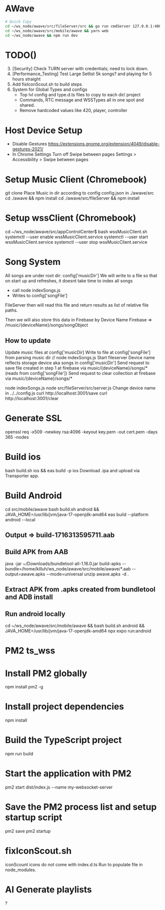 # AWave
```bash
# Quick Copy
cd ~/ws_node/awave/src/fileServer/src && go run cmdServer 127.0.0.1:4000
cd ~/ws_node/awave/src/mobile/awave && yarn web
cd ~/ws_node/awave && npm run dev
```

#  TODO()
3. [Security] Check TURN server with credentials; need to lock down.
4. [Performance_Testing] Test Large Setlist 5k songs? and playing for 5 hours straight
5. Add fixIconScout.sh to build steps
6. System for Global Types and configs
    - Top lvl config and type.d.ts files to copy to each dir/ project
    - Commands, RTC message and WSSTypes all in one spot and shared.
    - Remove hardcoded values like 420, player, controller

# Host Device Setup
- Disable Gestures https://extensions.gnome.org/extension/4049/disable-gestures-2021/
- In Chrome Settings Turn off Swipe between pages Settings > Accessibility > Swipe between pages

# Setup Music Client (Chromebook)
git clone
Place Music in dir according to config
config.json in ./awave/src
cd ./awave && npm install
cd ./awave/src/fileServer && npm install

# Setup wssClient (Chromebook)
 cd ~/ws_node/awave/src/appControlCenter$
 bash wssMusicClient.sh
 systemctl --user enable wssMusicClient.service
 systemctl --user start wssMusicClient.service
 systemctl --user stop wssMusicClient.service

# Song System
All songs are under root dir: config['musicDir']
We will write to a file so that on start up and refreshes, it doesnt take time to index all songs
  - call node indexSongs.js
  - Writes to config['songFile']

FileServer then will read this file and return results as list of relative file paths.

Then we will also store this data in Firebase by Device Name
Firebase => /music/{deviceName}/songs/songObject




## How to update
Update music files at config['musicDir]
Write to file at config['songFile'] from parsing music dir // node indexSongs.js
Start fileserver
Device name reflects storage device aka songs in config['musicDir']
Send request to save file created in step 1 at firebase via music/{deviceName}/songs/* (reads from config['songFile'])
Send request to clear collection at firebase via music/{deviceName}/songs/*

node indexSongs.js
node src/fileServer/src/server.js
Change device name in ../../config.js
curl http://localhost:3001/save
curl http://localhost:3001/clear



# Generate SSL
openssl req -x509 -newkey rsa:4096 -keyout key.pem -out cert.pem -days 365 -nodes

# Build ios

bash build.sh ios && eas build -p ios
Download .ipa and upload via Transporter app.

# Build Android
cd src/mobile/awave
bash build.sh android &&  JAVA_HOME=/usr/lib/jvm/java-17-openjdk-amd64  eas build --platform android --local
## Output => build-1716313595711.aab

## Build APK from AAB
java -jar ~/Downloads/bundletool-all-1.16.0.jar build-apks --bundle=/home/killuh/ws_node/awave/src/mobile/awave/*.aab --output=awave.apks --mode=universal
unzip awave.apks -d .

## Extract APK from .apks created from bundletool and ADB install

## Run android locally
cd ~/ws_node/awave/src/mobile/awave && bash build.sh android && JAVA_HOME=/usr/lib/jvm/java-17-openjdk-amd64  npx expo run:android

# PM2 ts_wss
# Install PM2 globally
npm install pm2 -g

# Install project dependencies
npm install

# Build the TypeScript project
npm run build

# Start the application with PM2
pm2 start dist/index.js --name my-websocket-server

# Save the PM2 process list and setup startup script
pm2 save
pm2 startup

# fixIconScout.sh
iconScount icons do not come with index.d.ts
Run to populate file in node_modules.

# AI Generate playlists
?

